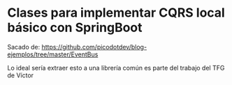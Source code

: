 # Clases para implementar CQRS local básico con SpringBoot

Sacado de: https://github.com/picodotdev/blog-ejemplos/tree/master/EventBus 

Lo ideal sería extraer esto a una librería común es parte del trabajo del TFG de Víctor